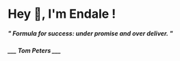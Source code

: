 <h1 title="head"> Hey 👋, I'm Endale !</h1>

**<h5><i>" Formula for success: under promise and over deliver. "</i></h5>**

*<b>___ Tom Peters ___</b>*
